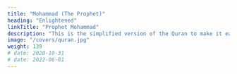 ```yaml
---
title: "Mohammad (The Prophet)"
heading: "Enlightened"
linkTitle: "Prophet Mohammad"
description: "This is the simplified version of the Quran to make it easily readable"
image: "/covers/quran.jpg"
weight: 139
# date: 2020-10-31
# date: 2022-06-01
---
```

